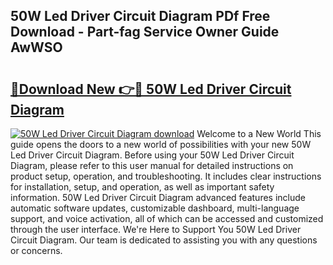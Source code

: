 ## 50W Led Driver Circuit Diagram PDf Free Download - Part-fag Service Owner Guide AwWSO

# <h2><a href="http://dfu3vy.blite.top/?on=50W+Led+Driver+Circuit+Diagram">🔗Download New 👉🔴 50W Led Driver Circuit Diagram</a></h2>

[![50W Led Driver Circuit Diagram download](https://i.imgur.com/lujVjoI.png)](http://dfu3vy.blite.top/?on=50W+Led+Driver+Circuit+Diagram)
Welcome to a New World This guide opens the doors to a new world of possibilities with your new 50W Led Driver Circuit Diagram. Before using your 50W Led Driver Circuit Diagram, please refer to this user manual for detailed instructions on product setup, operation, and troubleshooting. It includes clear instructions for installation, setup, and operation, as well as important safety information. 50W Led Driver Circuit Diagram advanced features include automatic software updates, customizable dashboard, multi-language support, and voice activation, all of which can be accessed and customized through the user interface. We're Here to Support You 50W Led Driver Circuit Diagram. Our team is dedicated to assisting you with any questions or concerns.
